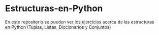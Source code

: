 # Estructuras-en-Python

En este repositorio se pueden ver los ejercicios acerca de las estructuras en Python (Tuplas, Listas, Diccionarios y Conjuntos)
